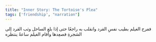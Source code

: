 ```yaml
---
title: "Inner Story: The Tortoise's Plea"
tags: ['friendship', "narration"]
---
```


 ففرح الغيلم بطيب نفسِ القرد وانقلب به راجعًا حتى إذا بلغ الساحل وثب القرد إلى الشجرةِ فصعِدها وأقام الغيلم ساعةً ينتظره
